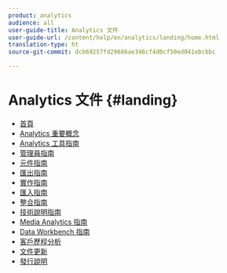 ```yaml
---
product: analytics
audience: all
user-guide-title: Analytics 文件
user-guide-url: /content/help/en/analytics/landing/home.html
translation-type: ht
source-git-commit: dcb69257fd29686ae346cf4d0cf50ed041ebcbbc

---
```



# Analytics 文件 {#landing}

* [首頁](home.md)
* [Analytics 重要概念](an-key-concepts.md)
* [Analytics 工具指南](https://docs.adobe.com/content/help/zh-Hant/analytics/analyze/home.html)
* [管理員指南](https://docs.adobe.com/content/help/zh-Hant/analytics/admin/home.html)
* [元件指南](https://docs.adobe.com/content/help/zh-Hant/analytics/components/home.html)
* [匯出指南](https://docs.adobe.com/content/help/zh-Hant/analytics/export/home.html)
* [實作指南](https://docs.adobe.com/content/help/zh-Hant/analytics/implementation/home.html)
* [匯入指南](https://docs.adobe.com/content/help/zh-Hant/analytics/import/home.html)
* [整合指南](https://docs.adobe.com/content/help/zh-Hant/analytics/integration/home.html)
* [技術說明指南](https://docs.adobe.com/content/help/zh-Hant/analytics/technotes/home.html)
* [Media Analytics 指南](https://docs.adobe.com/content/help/zh-Hant/media-analytics/using/media-overview.html)
* [Data Workbench 指南](https://docs.adobe.com/content/help/en/data-workbench/using/home.html)
* [客戶歷程分析](https://docs.adobe.com/content/help/zh-Hant/analytics-platform/using/cja-landing.html)
* [文件更新](doc-updates.md)
* [發行說明](https://docs.adobe.com/content/help/zh-Hant/release-notes/experience-cloud/current.html)

<!--
+ Analytics Guides{#analytics-guides}
  * [Analytics Analyze Guide](https://docs.adobe.com/content/help/en/analytics/analyze/home.html)
  * [Admin Guide](https://docs.adobe.com/content/help/en/analytics/admin/home.html)
  * [Components Guide](https://docs.adobe.com/content/help/en/analytics/components/home.html)
  * [Export Guide](https://docs.adobe.com/content/help/en/analytics/export/home.html)
  * [Implementation Guide](https://docs.adobe.com/content/help/en/analytics/implementation/home.html)
  * [Import Guide](https://docs.adobe.com/content/help/en/analytics/import/home.html)
  * [Integration Guide](https://docs.adobe.com/content/help/en/analytics/integration/home.html)
-->
